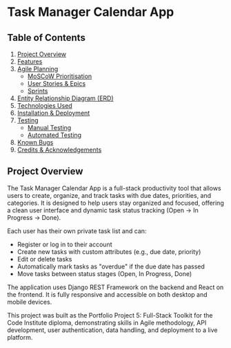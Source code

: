 # Task Manager Calendar App

## Table of Contents

1. [Project Overview](#project-overview)
2. [Features](#features)
3. [Agile Planning](#agile-planning)
    - [MoSCoW Prioritisation](#moscow-prioritisation)
    - [User Stories & Epics](#user-stories--epics)
    - [Sprints](#sprints)
4. [Entity Relationship Diagram (ERD)](#entity-relationship-diagram-erd)
5. [Technologies Used](#technologies-used)
6. [Installation & Deployment](#installation--deployment)
7. [Testing](#testing)
    - [Manual Testing](#manual-testing)
    - [Automated Testing](#automated-testing)
8. [Known Bugs](#known-bugs)
9. [Credits & Acknowledgements](#credits--acknowledgements)


## Project Overview

The Task Manager Calendar App is a full-stack productivity tool that allows users to create, organize, and track tasks with due dates, priorities, and categories. It is designed to help users stay organized and focused, offering a clean user interface and dynamic task status tracking (Open → In Progress → Done).

Each user has their own private task list and can:

- Register or log in to their account
- Create new tasks with custom attributes (e.g., due date, priority)
- Edit or delete tasks
- Automatically mark tasks as "overdue" if the due date has passed
- Move tasks between status stages (Open, In Progress, Done)

The application uses Django REST Framework on the backend and React on the frontend. It is fully responsive and accessible on both desktop and mobile devices.

This project was built as the Portfolio Project 5: Full-Stack Toolkit for the Code Institute diploma, demonstrating skills in Agile methodology, API development, user authentication, data handling, and deployment to a live platform.


